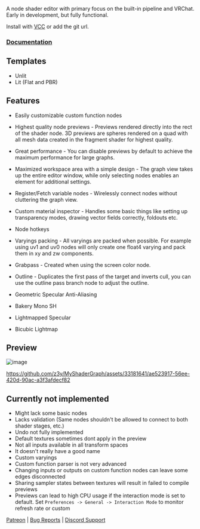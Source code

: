 A node shader editor with primary focus on the built-in pipeline and VRChat. Early in development, but fully functional.

Install with [VCC](https://z3y.github.io/vpm-package-listing/) or add the git url.

### [Documentation](https://z3y.github.io/enlit)

## Templates

- Unlit
- Lit (Flat and PBR)

## Features

- Easily customizable custom function nodes

- Highest quality node previews - Previews rendered directly into the rect of the shader node. 3D previews are spheres rendered on a quad with all mesh data created in the fragment shader for highest quality.

- Great performance - You can disable previews by default to achieve the maximum performance for large graphs.

- Maximized workspace area with a simple design - The graph view takes up the entire editor window, while only selecting nodes enables an element for additional settings.

- Register/Fetch variable nodes - Wirelessly connect nodes without cluttering the graph view.

- Custom material inspector - Handles some basic things like setting up transparency modes, drawing vector fields correctly, foldouts etc.

- Node hotkeys

- Varyings packing - All varyings are packed when possible. For example using uv1 and uv0 nodes will only create one float4 varying and pack them in xy and zw components.

- Grabpass - Created when using the screen color node.

- Outline - Duplicates the first pass of the target and inverts cull, you can use the outline pass branch node to adjust the outline.

- Geometric Specular Anti-Aliasing

- Bakery Mono SH

- Lightmapped Specular

- Bicubic Lightmap

## Preview

![image](https://github.com/z3y/enlit/assets/33181641/e3c10af5-9c49-4794-875f-ea1692a10b78)

https://github.com/z3y/MyShaderGraph/assets/33181641/ae523917-56ee-420d-90ac-a3f3afdecf82

## Currently not implemented

- Might lack some basic nodes
- Lacks validation (Same nodes shouldn't be allowed to connect to both shader stages, etc.)
- Undo not fully implemented
- Default textures sometimes dont apply in the preview
- Not all inputs available in all transform spaces
- It doesn't really have a good name
- Custom varyings
- Custom function parser is not very advanced
- Changing inputs or outputs on custom function nodes can leave some edges disconnected
- Sharing sampler states between textures will result in failed to compile previews
- Previews can lead to high CPU usage if the interaction mode is set to default. Set `Preferences -> General -> Interaction Mode` to monitor refresh rate or custom

[Patreon](https://www.patreon.com/z3y) |
[Bug Reports](https://github.com/z3y/enlit/issues) |
[Discord Support](https://discord.gg/bw46tKgRFT)
